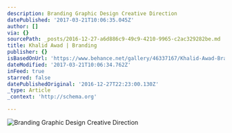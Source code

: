 ```yaml
---
description: Branding Graphic Design Creative Direction
datePublished: '2017-03-21T10:06:35.045Z'
author: []
via: {}
sourcePath: _posts/2016-12-27-a6d886c9-49c9-4210-9965-c2ac329282be.md
title: Khalid Awad | Branding
publisher: {}
isBasedOnUrl: 'https://www.behance.net/gallery/46337167/Khalid-Awad-Branding'
dateModified: '2017-03-21T10:06:34.762Z'
inFeed: true
starred: false
datePublishedOriginal: '2016-12-27T22:23:00.130Z'
_type: Article
_context: 'http://schema.org'

---
```

![Branding Graphic Design Creative Direction](https://the-grid-user-content.s3-us-west-2.amazonaws.com/53e8c381-573e-4f49-8f75-0a9633381617.jpg)